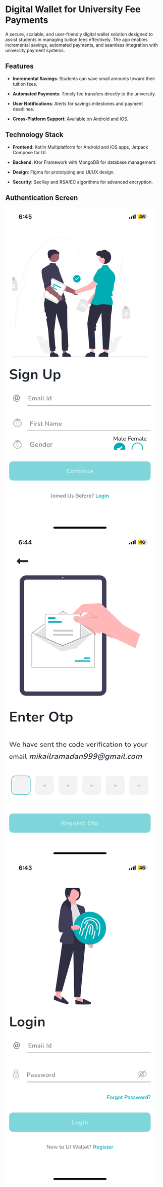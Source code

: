Digital Wallet for University Fee Payments
==========================================

A secure, scalable, and user-friendly digital wallet solution designed to assist students in managing tuition fees effectively. The app enables incremental savings, automated payments, and seamless integration with university payment systems.

Features
--------

*   **Incremental Savings**: Students can save small amounts toward their tuition fees.

*   **Automated Payments**: Timely fee transfers directly to the university.

*   **User Notifications**: Alerts for savings milestones and payment deadlines.

*   **Cross-Platform Support**: Available on Android and iOS.


**Technology Stack**
--------------------

*   **Frontend**: Kotlin Multiplatform for Android and iOS apps, Jetpack Compose for UI.

*   **Backend**: Ktor Framework with MongoDB for database management.

*   **Design**: Figma for prototyping and UI/UX design.

*   **Security**: SecKey and RSA/EC algorithms for advanced encryption.


**Authentication Screen**
---------------

![Sign Up](/screenshots/signup.png?raw=true "Sign Up")
![Otp](/screenshots/otp.png?raw=true "Otp")
![Login](/screenshots/login.png?raw=true "Login" )
